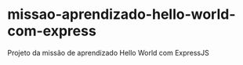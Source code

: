 # missao-aprendizado-hello-world-com-express
Projeto da missão de aprendizado Hello World com ExpressJS
